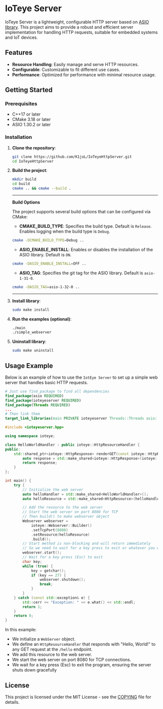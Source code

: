 # IoTeye Server

IoTeye Server is a lightweight, configurable HTTP server based on [ASIO library](https://think-async.com/Asio/). This project aims to provide a robust and efficient server implementation for handling HTTP requests, suitable for embedded systems and IoT devices.

## Features

- **Resource Handling**: Easily manage and serve HTTP resources.
- **Configurable**: Customizable to fit different use cases.
- **Performance**: Optimized for performance with minimal resource usage.

## Getting Started

### Prerequisites

- C++17 or later
- CMake 3.18 or later
- ASIO 1.30.2 or later

### Installation

1. **Clone the repository**:
   ```sh
   git clone https://github.com/K1joL/IoTeyeHttpServer.git
   cd IoTeyeHttpServer
   ```

2. **Build the project**:
   ```sh
   mkdir build
   cd build
   cmake .. && cmake --build .
   ```
    ---
    **Build Options**

    The project supports several build options that can be configured via CMake:

    - **CMAKE_BUILD_TYPE**: Specifies the build type. Default is `Release`. Enables logging when the build type is `Debug`.
    ```sh
    cmake -DCMAKE_BUILD_TYPE=Debug ..
    ```
    - **ASIO_ENABLE_INSTALL**: Enables or disables the installation of the ASIO library. Default is `ON`.
    ```sh
    cmake -DASIO_ENABLE_INSTALL=OFF ..
    ```

    - **ASIO_TAG**: Specifies the git tag for the ASIO library. Default is `asio-1-31-0`.
    ```sh
    cmake -DASIO_TAG=asio-1-32-0 ..
    ```
    ---
3. **Install library**:
    ```sh
    sudo make install
    ```
4. **Run the examples (optional)**:
   ```sh
   ./main
   ./simple_webserver
   ```
5. **Uninstall library**:
    ```sh
    sudo make uninstall
    ```

## Usage Example

Below is an example of how to use the `IotEye Server` to set up a simple web server that handles basic HTTP requests.

```CMake
# Just use find_package to find all dependencies
find_package(asio REQUIRED)
find_package(ioteyeserver REQUIRED)
find_package(Threads REQUIRED)
...
# Then link them
target_link_libraries(main PRIVATE ioteyeserver Threads::Threads asio::asio)
```

```cpp
#include <ioteyeserver.hpp>

using namespace ioteye;

class HelloWorldHandler : public ioteye::HttpResourceHandler {
public:
    std::shared_ptr<ioteye::HttpResponse> renderGET(const ioteye::HttpRequest& req) override {
        auto response = std::make_shared<ioteye::HttpResponse>(ioteye::OK, "Hello World!");
        return response;
    }
};

int main() {
    try {
        // Initialize the web server
        auto helloHandler = std::make_shared<HelloWorldHandler>();
        auto helloResource = std::make_shared<HttpResource>(helloHandler, "/hello");

        // Add the resource to the web server
        // Start the web server on port 8080 for TCP
        // Then build() to make webserver object
        Webserver webserver =
            ioteye::Webserver::Builder()
            .setTcpPort(8080)
            .setResource(helloResource)
            .build();
        // Start method is non-blocking and will return immediately
        // So we need to wait for a key press to exit or whatever you want
        webserver.start();
        // Wait for a key press (Esc) to exit
        char key;
        while (true) {
            key = getchar();
            if (key == 27) {
                webserver.shutdown();
                break;
            }
        }
    } catch (const std::exception& e) {
        std::cerr << "Exception: " << e.what() << std::endl;
        return 1;
    }
    return 0;
}
```

In this example:
- We initialize a `WebServer` object.
- We define an `HttpResourceHandler` that responds with "Hello, World!" to any GET request at the `/hello` endpoint.
- We add this resource to the web server.
- We start the web server on port 8080 for TCP connections.
- We wait for a key press (Esc) to exit the program, ensuring the server shuts down gracefully

## License
This project is licensed under the MIT License - see the [COPYING](COPYING) file for details.
